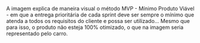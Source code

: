 A imagem explica de maneira visual o método MVP - Mínimo Produto Viável - em que a entrega prioritária de cada sprint deve ser sempre o mínimo que atenda a todos os requisitos do cliente e possa ser utilizado... Mesmo que para isso, o produto não esteja 100% otimizado, o que na imagem seria representado pelo carro.